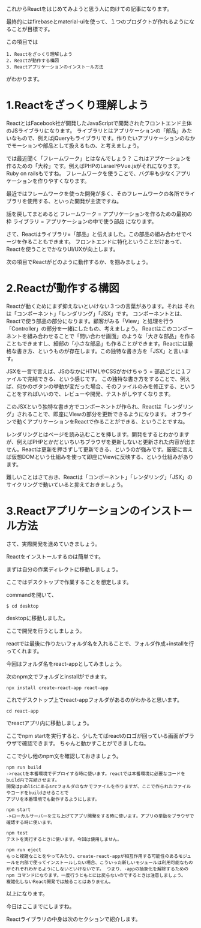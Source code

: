 これからReactをはじめてみようと思う人に向けての記事になります。

最終的にはfirebaseとmaterial-uiを使って、１つのプロダクトが作れるようになることが目標です。

この項目では
```
1. Reactをざっくり理解しよう
2. Reactが動作する構図
3. Reactアプリケーションのインストール方法
```

がわかります。

# 1.Reactをざっくり理解しよう

ReactとはFacebook社が開発したJavaScriptで開発されたフロントエンド主体のJSライブラリになります。
ライブラリとはアプリケーションの「部品」みたいなもので、例えばjQueryもライブラリです。作りたいアプリケーションのなかでモーションや部品として扱えるもの、と考えましょう。

では最近聞く「フレームワーク」とはなんでしょう？
これはアプケーションを作るための「大枠」です。例えばPHPのLaraelやVue.jsがそれになります。Ruby on railsもですね。
フレームワークを使うことで、バグ率も少なくアプリケーションを作りやすくなります。

最近ではフレームワークを使った開発が多く、そのフレームワークの各所でライブラリを使用する、といった開発が主流ですね。

話を戻してまとめると
フレームワーク = アプリケーションを作るための最初の枠
ライブラリ = アプリケーションの中で使う部品
になります。

さて、Reactはライブラリ=「部品」と伝えました。この部品の組み合わせでページを作ることもできます。
フロントエンドに特化ということだけあって、Reactを使うことでかなりUI/UXが向上します。

次の項目でReactがどのように動作するか、を掴みましょう。


# 2.Reactが動作する構図

Reactが動くためにまず抑えないといけない３つの言葉があります。それは
それは「コンポーネント」「レンダリング」「JSX」です。
コンポーネントとは、Reactで使う部品の部分になります。顧客がみる「View」と処理を行う「Controller」の部分を一緒にしたもの、考えましょう。
Reactはこのコンポーネントを組み合わせることで「問い合わせ画面」のような「大きな部品」を作ることもできますし、細部の「小さな部品」も作ることができます。Reactには厳格な書き方、というものが存在します。この独特な書き方を「JSX」と言います。

JSXを一言で言えば、JSのなかにHTMLやCSSがかけちゃう = 部品ごとに１ファイルで完結できる、という感じです。
この独特な書き方をすることで、例えば、何かのボタンの挙動が変だった場合、そのファイルのみを修正する、ということをすればいいので、レビューや開発、テストがしやすくなります。

このJSXという独特な書き方でコンポーネントが作られ、Reactは「レンダリング」されることで、即座にViewの部分を更新できるようになります。
オフラインで動くアプリケーションをReactで作ることができる、ということですね。

レンダリングとはページを読み込むことを挿します。開発をするとわかりますが、例えばPHPとかだといちいちブラウザを更新しないと更新された内容が出ません。Reactは更新を押さずして更新できる、というのが強みです。厳密に言えば仮想DOMという仕組みを使って即座にViewに反映する、という仕組みがあります。

難しいことはさておき、Reactは「コンポーネント」「レンダリング」「JSX」のサイクリングで動いていると抑えておきましょう。




# 3.Reactアプリケーションのインストール方法

さて、実際開発を進めていきましょう。

Reactをインストールするのは簡単です。

まずは自分の作業ディレクトに移動しましょう。

ここではデスクトップで作業することを想定します。

commandを開いて、
```
$ cd desktop
```

desktopに移動しました。

ここで開発を行うとしましょう。

reactでは最後に作りたいフォルダ名を入れることで、フォルダ作成+installを行ってくれます。

今回はフォルダ名をreact-appとしてみましょう。

次のnpm文でフォルダとinstallができます。

```
npx install create-react-app react-app
```

これでデスクトップ上でreact-appフォルダがあるのがわかると思います。

```
cd react-app
```
でreactアプリ内に移動しましょう。

ここでnpm startを実行すると、少したてばreactのロゴが回っている画面がブラウザで確認できます。
ちゃんと動かすことができましたね。

ここで少し他のnpm文を確認しておきましょう。
```
npm run build 
->reactを本番環境でデプロイする時に使います。reactでは本番環境に必要なコードをbuild内で完結させます。
開発はpublicにあるsrcフォルダのなかでファイルを作りますが、ここで作られたファイルやコードをbuildさせることで
アプリを本番環境でも動作するようにします。

npm start 
->ローカルサーバーを立ち上げてアプリ開発をする時に使います。アプリの挙動をブラウザで確認する時に使います。

npm test
テストを実行するときに使います。今回は使用しません。

npm run eject
もっと複雑なことをやってみたり、create-react-appが相互作用する可能性のあるモジュールを内部で使ってインストールしたい場合、こういった新しいモジュールは利用可能なものがそれぞれわかるようにしないといけないです。 つまり、-appの抽象化を解除するためのnpm コマンドになります。一度行うともとには戻らないのでするときは注意しましょう。
複雑化しないReact開発では触ることはありません。
```
以上になります。

今日はここまでにしますね。

Reactライブラリの中身は次のセクションで紹介します。
